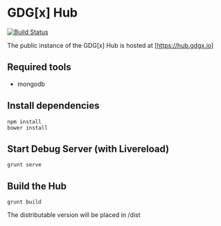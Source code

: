 GDG[x] Hub
===

[![Build Status](https://travis-ci.org/gdg-x/hub.png?branch=master)](https://travis-ci.org/gdg-x/hub)

The public instance of the GDG[x] Hub is hosted at [https://hub.gdgx.io]

## Required tools
* mongodb

## Install dependencies
```
npm install
bower install
```

## Start Debug Server (with Livereload)
```
grunt serve
```

## Build the Hub
```
grunt build
```
The distributable version will be placed in /dist